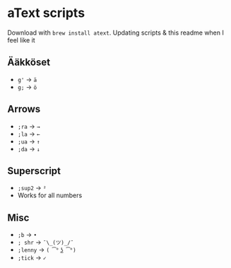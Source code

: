 # aText scripts

Download with `brew install atext`. Updating scripts & this readme when I feel like it 

## Ääkköset

- `g'` → `ä`
- `g;` → `ö`

## Arrows

- `;ra` → `→`
- `;la` → `←`
- `;ua` → `↑`
- `;da` → `↓`

## Superscript

- `;sup2` → `²`
- Works for all numbers

## Misc

- `;b` → `•`
- `; shr` → `¯\_(ツ)_/¯`
- `;lenny` → `( ͡° ͜ʖ ͡°)`
- `;tick` → `✓`